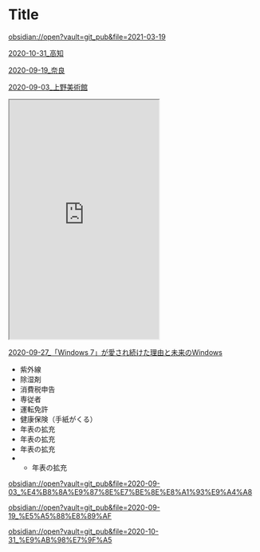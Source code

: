 
# Title

[obsidian://open?vault=git_pub&file=2021-03-19](2021-03-19)

[2020-10-31_高知](./2020-10-31_高知.html)

[2020-09-19_奈良](./2020-09-19_奈良.html)

[2020-09-03_上野美術館](./2020-09-03_上野美術館.html )

<iframe src="https://www.google.com/maps/d/u/0/embed?mid=1mVKiOCSerdWJ6Phgr7nl45kBIStKAzO7" width="300" height="480"></iframe>

[2020-09-27_「Windows 7」が愛され続けた理由と未来のWindows](https://drive.google.com/file/d/1o8B69oJdP67d2BFNv48HGmg6oYPNmzwo/view)

* 紫外線
* 除湿剤
* 消費税申告
* 専従者
* 運転免許
* 健康保険（手紙がくる）
* 年表の拡充
* 年表の拡充
* 年表の拡充
* * 年表の拡充

[obsidian://open?vault=git_pub&file=2020-09-03_%E4%B8%8A%E9%87%8E%E7%BE%8E%E8%A1%93%E9%A4%A8](test)

[obsidian://open?vault=git_pub&file=2020-09-19_%E5%A5%88%E8%89%AF](test2)

[obsidian://open?vault=git_pub&file=2020-10-31_%E9%AB%98%E7%9F%A5](テスト3)



